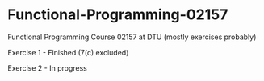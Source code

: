 # Functional-Programming-02157
Functional Programming Course 02157 at DTU (mostly exercises probably)

Exercise 1 - Finished (7(c) excluded)

Exercise 2 - In progress
